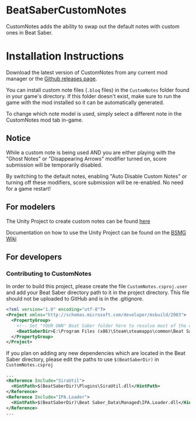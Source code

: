 # BeatSaberCustomNotes
CustomNotes adds the ability to swap out the default notes with custom ones in Beat Saber.

# Installation Instructions
Download the latest version of CustomNotes from any current mod manager or the [Github releases page](https://github.com/legoandmars/BeatSaberCustomNotes/releases/).

You can install custom note files (`.bloq` files) in the `CustomNotes` folder found in your game's directory. If this folder doesn't exist, make sure to run the game with the mod installed so it can be automatically generated.

To change which note model is used, simply select a different note in the CustomNotes mod tab in-game.

## Notice
While a custom note is being used AND you are either playing with the "Ghost Notes" or "Disappearing Arrows" modifier turned on, score submission will be temporarily disabled.

By switching to the default notes, enabling "Auto Disable Custom Notes" or turning off these modifiers, score submission will be re-enabled. No need for a game restart!
## For modelers
The Unity Project to create custom notes can be found [here](https://github.com/legoandmars/CustomNotesUnityProject)

Documentation on how to use the Unity Project can be found on the [BSMG Wiki](https://bsmg.wiki/models/notes-guide.html)

## For developers

### Contributing to CustomNotes
In order to build this project, please create the file `CustomNotes.csproj.user` and add your Beat Saber directory path to it in the project directory.
This file should not be uploaded to GitHub and is in the .gitignore.

```xml
<?xml version="1.0" encoding="utf-8"?>
<Project xmlns="http://schemas.microsoft.com/developer/msbuild/2003">
  <PropertyGroup>
    <!-- Set "YOUR OWN" Beat Saber folder here to resolve most of the dependency paths! -->
    <BeatSaberDir>E:\Program Files (x86)\Steam\steamapps\common\Beat Saber</BeatSaberDir>
  </PropertyGroup>
</Project>
```

If you plan on adding any new dependencies which are located in the Beat Saber directory, please edit the paths to use `$(BeatSaberDir)` in `CustomNotes.csproj`

```xml
...
<Reference Include="SiraUtil">
  <HintPath>$(BeatSaberDir)\Plugins\SiraUtil.dll</HintPath>
</Reference>
<Reference Include="IPA.Loader">
  <HintPath>$(BeatSaberDir)\Beat Saber_Data\Managed\IPA.Loader.dll</HintPath>
</Reference>
...
```
